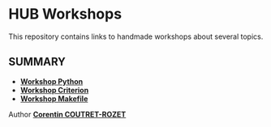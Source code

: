 # HUB Workshops

This repository contains links to handmade workshops about several topics.

## SUMMARY

* [**Workshop Python**](https://github.com/sheiiva/Workshop_Python)
* [**Workshop Criterion**](https://github.com/sheiiva/Workshop_Criterion)
* [**Workshop Makefile**](https://github.com/sheiiva/Workshop_Makefile)

Author [**Corentin COUTRET-ROZET**](https://github.com/sheiiva)
